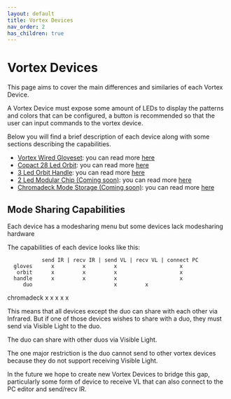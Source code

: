 ```yaml
---
layout: default
title: Vortex Devices
nav_order: 2
has_children: true
---
```


# Vortex Devices

This page aims to cover the main differences and similaries of each Vortex Device.

A Vortex Device must expose some amount of LEDs to display the patterns and colors that can be configured, a button is recommended
so that the user can input commands to the vortex device.

Below you will find a brief description of each device along with some sections describing the capabilities.

  - [Vortex Wired Gloveset](https://stoneorbits.com/products/the-vortex-gloves-1): you can read more [here](gloves_device.html)  
  - [Copact 28 Led Orbit](https://stoneorbits.com/products/copy-of-the-vortex-with-customs): you can read more [here](orbit_device.html)  
  - [3 Led Orbit Handle](https://stoneorbits.com/products/omega-handles): you can read more [here](handle_device.html)  
  - [2 Led Modular Chip (Coming soon)](): you can read more [here](duo_device.html)  
  - [Chromadeck Mode Storage (Coming soon)](): you can read more [here](chromadeck_device.html)  

## Mode Sharing Capabilities

Each device has a modesharing menu but some devices lack modesharing hardware

The capabilities of each device looks like this:

               send IR | recv IR | send VL | recv VL | connect PC  
      gloves      x         x         x                    x  
       orbit      x         x         x                    x  
      handle      x         x         x                    x  
         duo                          x         x             
  chromadeck      x         x         x         x          x  

This means that all devices except the duo can share with each other via Infrared. But if one of those devices
wishes to share with a duo, they must send via Visible Light to the duo.

The duo can share with other duos via Visible Light.

The one major restriction is the duo cannot send to other vortex devices because they do not support receiving Visible Light.

In the future we hope to create new Vortex Devices to bridge this gap, particularly some form of device to receive VL that
can also connect to the PC editor and send/recv IR.

